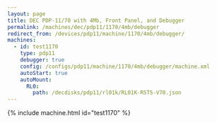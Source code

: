 ```yaml
---
layout: page
title: DEC PDP-11/70 with 4Mb, Front Panel, and Debugger
permalink: /machines/dec/pdp11/1170/4mb/debugger
redirect_from: /devices/pdp11/machine/1170/4mb/debugger/
machines:
  - id: test1170
    type: pdp11
    debugger: true
    config: /configs/pdp11/machine/1170/4mb/debugger/machine.xml
    autoStart: true
    autoMount:
      RL0:
        path: /decdisks/pdp11/rl01k/RL01K-RSTS-V70.json
---
```


{% include machine.html id="test1170" %}
